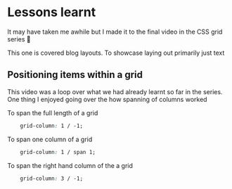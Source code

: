 # Lessons learnt

It may have taken me awhile but I made it to the final video in the CSS grid series 🎊

This one is covered blog layouts. To showcase laying out primarily just text

## Positioning items within a grid

This video was  a loop over what we had already learnt so far in the series. One thing I enjoyed going over the how spanning of columns worked

To span the full length of a grid

```css
    grid-column: 1 / -1;
```

To span one column of a grid

```css
    grid-column: 1 / span 1;
```

To span the right hand column of the a grid

```css
    grid-column: 3 / -1;
```

